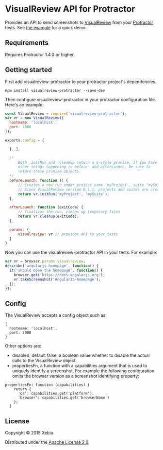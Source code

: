 # VisualReview API for Protractor
Provides an API to send screenshots to [VisualReview](https://github.com/xebia/VisualReview) from your [Protractor](https://github.com/angular/protractor) tests. See [the example](example-project/README.md) for a quick demo.

## Requirements
Requires Protractor 1.4.0 or higher.

## Getting started
First add visualreview-protractor to your protractor project's dependencies.

```shell
npm install visualreview-protractor --save-dev
```

Then configure visualreview-protractor in your protractor configuration file. Here's an example:

```javascript
const VisualReview = require('visualreview-protractor');
var vr = new VisualReview({
  hostname: 'localhost',
  port: 7000
});

exports.config = {

  [..],

  /*
      Both .initRun and .cleanup return a q-style promise. If you have some
      other things happening in before- and afterLaunch, be sure to
      return these promise objects.
  */
  beforeLaunch: function () {
      // Creates a new run under project name 'myProject', suite 'mySuite'.
      // Since VisualReview version 0.1.1, projects and suites are created on the fly.
      return vr.initRun('myProject', 'mySuite');
  },

  afterLaunch: function (exitCode) {
      // finalizes the run, cleans up temporary files
      return vr.cleanup(exitCode);
  },

  params: {
      visualreview: vr // provides API to your tests
  }
}
```

Now you can use the visualreview-protractor API in your tests. For example:

```javascript
var vr = browser.params.visualreview;
describe('angularjs homepage', function() {
  it('should open the homepage', function() {
    browser.get('https://docs.angularjs.org');
    vr.takeScreenshot('AngularJS-homepage');
  });
});
```

## Config

The VisualReview accepts a config object such as:

```
{
  hostname: 'localhost',
  port: 7000
}
```

Other options are:

* disabled, default false, a boolean value whether to disable the actual calls to the VisualReview object.
* propertiesFn, a function with a capabilities argument that is used to uniquely identify a screenshot. For example the following configuration omits the browser version as a screenshot identifying property:

```
propertiesFn: function (capabilities) {
    return {
      'os': capabilities.get('platform'),
      'browser': capabilities.get('browserName')
    };
  }
```

## License
Copyright © 2015 Xebia

Distributed under the [Apache License 2.0](http://http://www.apache.org/licenses/LICENSE-2.0).
